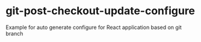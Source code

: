 # git-post-checkout-update-configure
Example for auto generate configure for React application based on git branch
